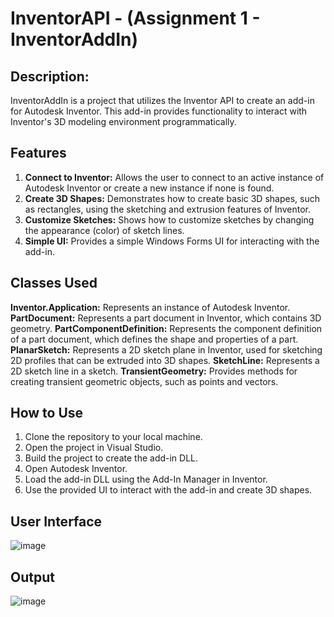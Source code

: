 # InventorAPI - (Assignment 1 - InventorAddIn)

## Description:
InventorAddIn is a project that utilizes the Inventor API to create an add-in for Autodesk Inventor. This add-in provides functionality to interact with Inventor's 3D modeling environment programmatically.

## Features
1. **Connect to Inventor:** Allows the user to connect to an active instance of Autodesk Inventor or create a new instance if none is found.
2. **Create 3D Shapes:** Demonstrates how to create basic 3D shapes, such as rectangles, using the sketching and extrusion features of Inventor.
3. **Customize Sketches:** Shows how to customize sketches by changing the appearance (color) of sketch lines.
4. **Simple UI:** Provides a simple Windows Forms UI for interacting with the add-in.


## Classes Used
**Inventor.Application:** Represents an instance of Autodesk Inventor.
**PartDocument:** Represents a part document in Inventor, which contains 3D geometry.
**PartComponentDefinition:** Represents the component definition of a part document, which defines the shape and properties of a part.
**PlanarSketch:** Represents a 2D sketch plane in Inventor, used for sketching 2D profiles that can be extruded into 3D shapes.
**SketchLine:** Represents a 2D sketch line in a sketch.
**TransientGeometry:** Provides methods for creating transient geometric objects, such as points and vectors.

## How to Use
1. Clone the repository to your local machine.
2. Open the project in Visual Studio.
3. Build the project to create the add-in DLL.
4. Open Autodesk Inventor.
5. Load the add-in DLL using the Add-In Manager in Inventor.
6. Use the provided UI to interact with the add-in and create 3D shapes.

## User Interface

![image](https://github.com/rashmi-kulkarni-ct402/InventorAPI/assets/158051740/965ef648-32b4-423f-b32b-3992c4dfeec6)

## Output

![image](https://github.com/rashmi-kulkarni-ct402/InventorAPI/assets/158051740/c5575b6e-50ed-4282-90c7-223d573a6e20)
